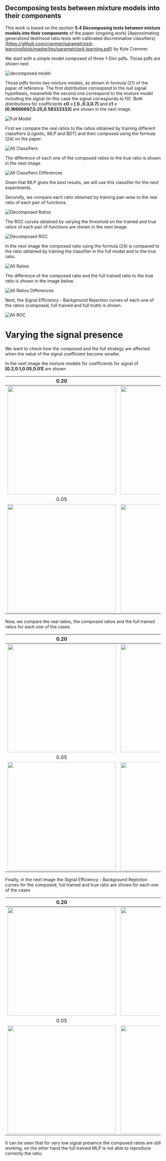 ## Decomposing tests between mixture models into their components

This work is based on the section **5.4 Decomposing tests between mixture models into their components** 
of the paper (ongoing work) [Approximating generalized likelihood ratio tests with calibrated discriminative classifiers]
(https://github.com/cranmer/parametrized-learning/blob/master/tex/parametrized-learning.pdf) by Kyle Cranmer.

We start with a simple model composed of three 1-Dim pdfs. Those pdfs are shown next

![decomposed model](https://github.com/jgpavez/systematics/blob/master/plots/mlp/0.10/decomposed_model.png)

Those pdfs forms two mixture models, as shown in formula (21) of the paper of reference.
The first distribution correspond to the null signal hypothesis, meanwhile the second one 
correspond to the mixture model including the signal (in this case the signal corresponds to f0). 
Both distributions for coefficients **c0 = [ 0.,0.3,0.7]** and **c1 = [0.16666667,0.25,0.58333333]**
are shown in the next image.

![Full Model](https://github.com/jgpavez/systematics/blob/master/plots/mlp/0.10/full_model.png)

First we compare the real ratios to the ratios obtained by training different classifiers (*Logistic, MLP and BDT*) and then composed using the formula (24) on the paper.

![All Classifiers](https://github.com/jgpavez/systematics/blob/master/plots/mlp/0.10/comp_train_all_ratio.png)

The difference of each one of the composed ratios to the true ratio is shown in the next image.

![All Classifiers Differences](https://github.com/jgpavez/systematics/blob/master/plots/mlp/0.10/comp_train_all_diff.png)

Given that *MLP* gives the best results, we will use this classifier for the next experiments.

Secondly, we compare each ratio obtained by training pair-wise to the real ratio of each pair of functions.

![Decomposed Ratios](https://github.com/jgpavez/systematics/blob/master/plots/mlp/0.10/dec_comparison_mlp_ratio.png)

The ROC curves obtained by varying the threshold on the trained and true ratios of each pair of functions are shown in the next image.

![Decomposed ROC](https://github.com/jgpavez/systematics/blob/master/plots/mlp/0.10/dec_comparison_mlp_roc.png)

In the next image the composed ratio using the formula (24) is compared to the ratio obtained by training the classifier 
in the full model and to the true ratio.

![All Ratios](https://github.com/jgpavez/systematics/blob/master/plots/full_comparison_mlp_ratio.png)

The difference of the composed ratio and the full trained ratio to the true ratio is shown in the image below.

![All Ratios Differences](https://github.com/jgpavez/systematics/blob/master/plots/full_comparison_mlp_diff.png)

Next, the Signal Efficiency - Background Rejection curves of each one of the ratios (composed, full trained and full truth) is shown.

![All ROC](https://github.com/jgpavez/systematics/blob/master/plots/full_comparison_mlp_sigbkg.png)

# Varying the signal presence 

We want to check how the composed and the full strategy are affected when the value of the 
signal coefficient become smaller.

In the next image the mixture models for coefficients for signal of **[0.2,0.1,0.05,0.01]** are 
shown

 0.20                   | 0.10
:-------------------------:|:-------------------------:
<img src="https://github.com/jgpavez/systematics/blob/master/plots/mlp/0.2/full_model.png" width="350">  | <img src="https://github.com/jgpavez/systematics/blob/master/plots/mlp/0.10/full_model.png" width="350" >
 0.05                   | 0.01
<img src="https://github.com/jgpavez/systematics/blob/master/plots/mlp/0.05/full_model.png" width="350">  | <img src="https://github.com/jgpavez/systematics/blob/master/plots/mlp/0.01/full_model.png" width="350" >

Now, we compare the real ratios, the composed ratios and the full trained ratios for each 
one of the cases

 0.20                   | 0.10
:-------------------------:|:-------------------------:
<img src="https://github.com/jgpavez/systematics/blob/master/plots/mlp/0.2/full_comparison_mlp_ratio.png" width="350">  | <img src="https://github.com/jgpavez/systematics/blob/master/plots/mlp/0.10/full_comparison_mlp_ratio.png" width="350" >
 0.05                   | 0.01
<img src="https://github.com/jgpavez/systematics/blob/master/plots/mlp/0.05/full_comparison_mlp_ratio.png" width="350">  | <img src="https://github.com/jgpavez/systematics/blob/master/plots/mlp/0.01/full_comparison_mlp_ratio.png" width="350" >

Finally, in the next image the Signal Efficiency - Background Rejection curves for the composed, full trained and true ratio are shown for each one of the cases

 0.20                   | 0.10
:-------------------------:|:-------------------------:
<img src="https://github.com/jgpavez/systematics/blob/master/plots/mlp/0.2/full_comparison_mlp_sigbkg.png" width="350">  | <img src="https://github.com/jgpavez/systematics/blob/master/plots/mlp/0.10/full_comparison_mlp_sigbkg.png" width="350" >
 0.05                   | 0.01
<img src="https://github.com/jgpavez/systematics/blob/master/plots/mlp/0.05/full_comparison_mlp_sigbkg.png" width="350">  | <img src="https://github.com/jgpavez/systematics/blob/master/plots/mlp/0.01/full_comparison_mlp_sigbkg.png" width="350" >

It can be seen that for very low signal presence the composed ratios are still working, on the other hand the full trained MLP is not able to reproduce correctly the ratio.

